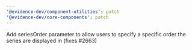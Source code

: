```yaml
---
'@evidence-dev/component-utilities': patch
'@evidence-dev/core-components': patch
---
```


Add seriesOrder parameter to allow users to specify a specific order the series are displayed in (fixes #2663)
